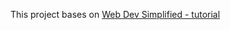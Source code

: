 This project bases on [Web Dev Simplified - tutorial](https://www.youtube.com/watch?v=4r6WdaY3SOA&list=PLZlA0Gpn_vH8jbFkBjOuFjhxANC63OmXM&index=2)
